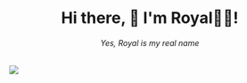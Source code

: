 <h1 align="center">Hi there, 👋 I'm Royal👨‍💻!</h1>

_<h6 align="center"> Yes, Royal is my real name</h6>_

![](https://komarev.com/ghpvc/?username=royalbhati&color=green)
